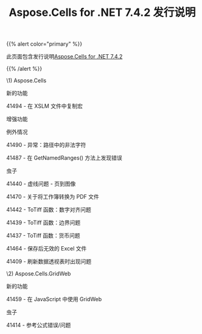 ﻿---
title: Aspose.Cells for .NET 7.4.2 发行说明
type: docs
weight: 80
url: /zh/net/aspose-cells-for-net-7-4-2-release-notes/
---
{{% alert color="primary" %}} 

此页面包含发行说明[Aspose.Cells for .NET 7.4.2](https://downloads.aspose.com/cells/net/new-releases/aspose.cells-for-.net-7.4.2/)

{{% /alert %}} 

\1) Aspose.Cells 

新的功能

41494 - 在 XSLM 文件中复制宏

增强功能

例外情况

41490 - 异常：路径中的非法字符

41487 - 在 GetNamedRanges() 方法上发现错误

虫子

41440 - 虚线问题 - 页到图像

41470 - 关于将工作簿转换为 PDF 文件

41442 - ToTiff 函数：数字对齐问题

41439 - ToTiff 函数：边界问题

41437 - ToTiff 函数：货币问题

41464 - 保存后无效的 Excel 文件

41409 - 刷新数据透视表时出现问题

\2) Aspose.Cells.GridWeb

新的功能

 41459 - 在 JavaScript 中使用 GridWeb

虫子

 41414 - 参考公式错误/问题
